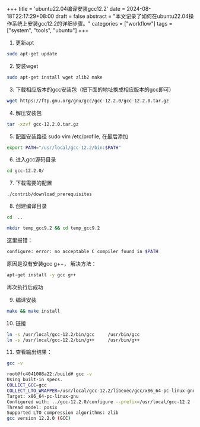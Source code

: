 +++
title = 'ubuntu22.04编译安装gcc12.2'
date = 2024-08-18T22:17:29+08:00
draft = false
abstract = "本文记录了如何在ubuntu22.04操作系统上安装gcc12.2的详细步骤。"
categories = ["workflow"]
tags = ["system", "tools", "ubuntu"]
+++


1. 更新apt

```bash
sudo apt-get update
```

2. 安装wget

```bash
sudo apt-get install wget zlib2 make
```

3. 下载相应版本的gcc安装包（把下面的地址换成相应版本的gcc即可）

```bash
wget https://ftp.gnu.org/gnu/gcc/gcc-12.2.0/gcc-12.2.0.tar.gz
```

4. 解压安装包

```bash 
tar -xzvf gcc-12.2.0.tar.gz
```

5. 配置安装路径 sudo vim /etc/profile, 在最后添加

```bash
export PATH="/usr/local/gcc-12.2/bin:$PATH"
```

6. 进入gcc源码目录

```bash
cd gcc-12.2.0/
```

7. 下载需要的配置

```
./contrib/download_prerequisites
```

8. 创建编译目录

```bash
cd  ..

mkdir temp_gcc9.2 && cd temp_gcc9.2
```

这里报错：

```bash
configure: error: no acceptable C compiler found in $PATH
```

原因是没有安装gcc g++， 解决方法：

```bash
apt-get install -y gcc g++
```

再次执行后成功

9. 编译安装

```bash
make && make install 
```

10. 链接

```bash
ln -s /usr/local/gcc-12.2/bin/gcc     /usr/bin/gcc
ln -s /usr/local/gcc-12.2/bin/g++     /usr/bin/g++
```

11. 查看输出结果：

```bash
gcc -v
```

```bash
root@fc4041008a22:/build# gcc -v
Using built-in specs.
COLLECT_GCC=gcc
COLLECT_LTO_WRAPPER=/usr/local/gcc-12.2/libexec/gcc/x86_64-pc-linux-gnu/12.2.0/lto-wrapper
Target: x86_64-pc-linux-gnu
Configured with: ../gcc-12.2.0/configure --prefix=/usr/local/gcc-12.2 --enable-threads=posix --disable-checking --disable-multilib
Thread model: posix
Supported LTO compression algorithms: zlib
gcc version 12.2.0 (GCC)
```

